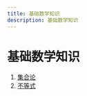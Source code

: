 ```yaml
---
title: 基础数学知识
description: 基础数学知识
---
```


# 基础数学知识

1. [集合论](./set-theory/)
2. [不等式](./inequality/)
